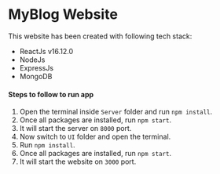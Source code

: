 # MyBlog Website #
This website has been created with following tech stack:
* ReactJs v16.12.0
* NodeJs
* ExpressJs
* MongoDB

#### Steps to follow to run app ####
1. Open the terminal inside `Server` folder and run `npm install`.
2. Once all packages are installed, run `npm start`.
3. It will start the server on `8000` port.
4. Now switch to `UI` folder and open the terminal.
5. Run `npm install`.
6. Once all packages are installed, run `npm start`.
7. It will start the website on `3000` port.
